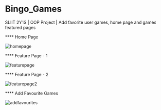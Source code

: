 # Bingo_Games
SLIIT 2Y1S | OOP Project | Add favorite user games, home page and games featured pages



**** Home Page

![homepage](https://github.com/HimashaWijewickrama/Bingo_Games/assets/88511468/ab297838-3a75-49b4-8ed4-af7103518df3)







**** Feature Page - 1

![featurepage](https://github.com/HimashaWijewickrama/Bingo_Games/assets/88511468/5a4b2604-990c-44db-a3b0-033bb2043fd8)








**** Feature Page - 2

![featurepage2](https://github.com/HimashaWijewickrama/Bingo_Games/assets/88511468/a8e26c33-b3f8-4a30-8342-2d8e9f23ff31)









**** Add Favourite Games 

![addfavourites](https://github.com/HimashaWijewickrama/Bingo_Games/assets/88511468/49eae3f7-5aa9-4fa2-93d2-3d5dce38d701)

